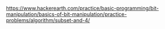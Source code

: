 https://www.hackerearth.com/practice/basic-programming/bit-manipulation/basics-of-bit-manipulation/practice-problems/algorithm/subset-and-4/
